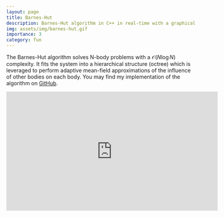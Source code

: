 ```yaml
---
layout: page
title: Barnes-Hut
description: Barnes-Hut algorithm in C++ in real-time with a graphical interface
img: assets/img/barnes-hut.gif
importance: 3
category: fun
---
```


The Barnes-Hut algorithm solves N-body problems with a $\mathcal{O}(N\log N)$ complexity. It fits the system into a hierarchical structure (octree) which is leveraged to perform adaptive mean-field approximations of the influence of other bodies on each body.
You may find my implementation of the algorithm on <a href="https://github.com/lucasgautheron/barnes-hut/">GitHub</a>.


<iframe width="560" height="315" src="https://www.youtube.com/embed/MmT3CB15aeg?si=AJYu-eLVY2Pg8u7N" title="YouTube video player" frameborder="0" allow="accelerometer; autoplay; clipboard-write; encrypted-media; gyroscope; picture-in-picture; web-share" referrerpolicy="strict-origin-when-cross-origin" allowfullscreen></iframe>


